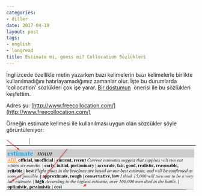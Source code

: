 ```yaml
---
categories:
- diller
date: 2017-04-19
layout: post
tags:
- english
- longread
title: Estimate mi, guess mi? Collocation Sözlükleri
---
```


İngilizcede özellikle metin yazarken bazı kelimelerin bazı kelimelerle birlikte kullanılmadığını hatırlayamadığımız zamanlar olur. İşte bu durumlarda 'collocation' sözlükleri çok işe yarar. [Bir dostumun](https://www.linkedin.com/in/utkan-oktay-52871136)  önerisi ile bu sözlükleri keşfettim.

Adres şu: [http://www.freecollocation.com/](http://www.freecollocation.com/)

Örneğin estimate kelimesi ile kullanılması uygun olan sözcükler şöyle görüntüleniyor:

![cooloc](/images/cooloc.png)
